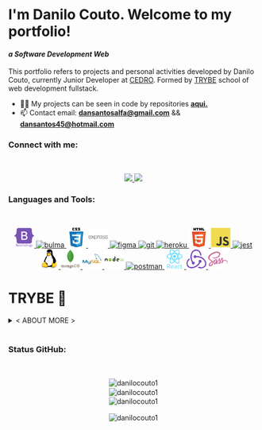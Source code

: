 # I'm Danilo Couto. Welcome to my portfolio!
#### *a Software Development Web*

This portfolio refers to projects and personal activities developed by Danilo Couto, currently Junior Developer at [CEDRO](https://www.cedrotech.com/). Formed by [TRYBE](https://www.betrybe.com/) school of web development fullstack.
- 👨‍💻 My projects can be seen in code by repositories **<a href="https://github.com/danilocouto1?tab=repositories" target="_blank">aqui.</a>**
- 📫 Contact email: **dansantosalfa@gmail.com** && **dansantos45@hotmail.com**

<h3 align="left">Connect with me:</h3>
<br>
<p align="center">
    <a href=https://www.linkedin.com/in/danilocoutopsantos/ target="_blank">
        <img src="https://img.shields.io/badge/-LinkedIn-blue?style=for-the-badge&logo=Linkedin&logoColor=white" />
    </a>
    <a href=https://www.instagram.com/danilo.cout/?hl=pt-br target="_blank">
        <img src="https://img.shields.io/badge/Instagram-E4405F?style=for-the-badge&logo=instagram&logoColor=white" />
    </a>

<h3 align="left">Languages and Tools:</h3>
<br>
<p align="center">
    <a href="https://getbootstrap.com" target="_blank">
        <img src="https://raw.githubusercontent.com/devicons/devicon/master/icons/bootstrap/bootstrap-plain-wordmark.svg" alt="bootstrap" width="40" height="40"/>
    </a>
    <a href="https://bulma.io/" target="_blank">
        <img src="https://raw.githubusercontent.com/gilbarbara/logos/804dc257b59e144eaca5bc6ffd16949752c6f789/logos/bulma.svg" alt="bulma" width="40" height="40"/>
    </a>
    <a href="https://www.w3schools.com/css/" target="_blank">
        <img src="https://raw.githubusercontent.com/devicons/devicon/master/icons/css3/css3-original-wordmark.svg" alt="css3" width="40" height="40"/>
    </a>
    <a href="https://expressjs.com" target="_blank">
        <img src="https://raw.githubusercontent.com/devicons/devicon/master/icons/express/express-original-wordmark.svg" alt="express" width="40" height="40"/>
    </a>
    <a href="https://www.figma.com/" target="_blank">
        <img src="https://www.vectorlogo.zone/logos/figma/figma-icon.svg" alt="figma" width="40" height="40"/>
    </a>
    <a href="https://git-scm.com/" target="_blank">
        <img src="https://www.vectorlogo.zone/logos/git-scm/git-scm-icon.svg" alt="git" width="40" height="40"/>
    </a>
    <a href="https://heroku.com" target="_blank">
        <img src="https://www.vectorlogo.zone/logos/heroku/heroku-icon.svg" alt="heroku" width="40" height="40"/>
    </a> 
    <a href="https://www.w3.org/html/" target="_blank">
        <img src="https://raw.githubusercontent.com/devicons/devicon/master/icons/html5/html5-original-wordmark.svg" alt="html5" width="40" height="40"/> 
    </a>
    <a href="https://developer.mozilla.org/en-US/docs/Web/JavaScript" target="_blank"> 
        <img src="https://raw.githubusercontent.com/devicons/devicon/master/icons/javascript/javascript-original.svg" alt="javascript" width="40" height="40"/> 
    </a>
    <a href="https://jestjs.io" target="_blank">
        <img src="https://www.vectorlogo.zone/logos/jestjsio/jestjsio-icon.svg" alt="jest" width="40" height="40"/>
    </a> 
    <a href="https://www.linux.org/" target="_blank">
        <img src="https://raw.githubusercontent.com/devicons/devicon/master/icons/linux/linux-original.svg" alt="linux" width="40" height="40"/>
    </a> 
    <a href="https://www.mongodb.com/" target="_blank">
        <img src="https://raw.githubusercontent.com/devicons/devicon/master/icons/mongodb/mongodb-original-wordmark.svg" alt="mongodb" width="40" height="40"/>
    </a>
    <a href="https://www.mysql.com/" target="_blank">
        <img src="https://raw.githubusercontent.com/devicons/devicon/master/icons/mysql/mysql-original-wordmark.svg" alt="mysql" width="40" height="40"/> 
    </a> 
    <a href="https://nodejs.org" target="_blank">
        <img src="https://raw.githubusercontent.com/devicons/devicon/master/icons/nodejs/nodejs-original-wordmark.svg" alt="nodejs" width="40" height="40"/> 
    </a> 
    <a href="https://postman.com" target="_blank"> 
        <img src="https://www.vectorlogo.zone/logos/getpostman/getpostman-icon.svg" alt="postman" width="40" height="40"/>
    </a>
    <a href="https://reactjs.org/" target="_blank"> 
        <img src="https://raw.githubusercontent.com/devicons/devicon/master/icons/react/react-original-wordmark.svg" alt="react" width="40" height="40"/> 
    </a> 
    <a href="https://redux.js.org" target="_blank">
        <img src="https://raw.githubusercontent.com/devicons/devicon/master/icons/redux/redux-original.svg" alt="redux" width="40" height="40"/>
    </a>
    <a href="https://sass-lang.com" target="_blank"> 
        <img src="https://raw.githubusercontent.com/devicons/devicon/master/icons/sass/sass-original.svg" alt="sass" width="40" height="40"/>
    </a> 
</p>


  # TRYBE :rocket:
  <details>
  <summary>< ABOUT MORE ></summary>
 
- 🌱 Currently studying and improving hard and soft-skills at **<a href="https://www.betrybe.com/" target="_blank">Trybe.</a>**

- :books: With the formation of <strong>Front-end and Back-end completed,</strong> today my main staks are:
     - Automated Testing: <strong>Jest</strong> and <strong>React Testing Library (RTL);</strong>
     - Front-end libraries: <strong>React.JS, Redux, Hooks</strong> and <strong>ContextAPI;</strong>
     - Databases: <strong>MySQL (SQL)</strong> and <strong>MongoDB (NoSQL);</strong>
     - Frameworks/Back-end Library: <strong>NodeJS, Express, ORM: Sequelize;</strong>
     - Deployment: <strong>Heroku, Vercel, PM2;</strong>
     - Agile Methodologies - <strong>Scrum</strong> and <strong>Kanban;</strong>
  
*Trybe is a school of the future that was founded with the purpose of generating significant opportunities for anyone who wants to improve their lives and build a successful career in technology. Assuming a genuine commitment to people, at Trybe they only start paying when they get a good job.*

The program has more than *1500 hours* of classroom and online classes and covers front-end, back-end, computer science, software engineering, agile methodologies, and soft skills.

<!-- MODULO 1 - INTRODUÇÃO -->
## Introduction Web Development :heavy_check_mark:
<details>
  <summary>See more about Introduction Web Development module</summary><br>
  <!-- BLOCK 1 -->
  <details>
  <summary>Block 1: Introduction - Unix & Shell</summary><br>

  > - [x] 1-3: *Setup*
  > - [x] 1-3: *Introduction - Fundamentals of Web Development*
  > - [x] 1-3: *Introduction - Unix & Shell*
  > - [x] 1-3: *Unix & Bash - Part 1*
  > - [x] 1-4: *Unix & Bash - Part 2*
  > - [x] 1-5: *Shell Script*

  </details>
  <!-- BLOCK 2 -->
  <details>
  <summary>Block 2: Git & GitHub</summary><br>

  > - [x] 2-1: *Git & GitHub - What it is and what it is for*
  > - [x] 2-2: *Git & GitHub - Understanding the commands*
  > - [x] 2-3: *Internet - Understanding how it works*

  </details>
  <!-- BLOCK 3 -->
  <details>
  <summary>Block 3: Introduction - HTML & CSS</summary><br>

  > - [x] 3-1: *Introduction - HTML & CSS*
  > - [x] 3-1: *HTML & CSS - Page structures*
  > - [x] 3-2: *HTML & CSS - Getting Started with CSS*
  > - [x] 3-3: *HTML & CSS - Selectors and positioning*
  > - [x] 3-4: *Semantic HTML*
  > - [x] 3-5: *Project - Lessons Learned*

  </details>
  <!-- BLOCK 4 -->
  <details>
  <summary>Block 4: Introduction - JavaScript</summary><br>

  > - [x] 4-1: *Introduction - JavaScript*4-1: *JavaScript - Getting Started*
  > - [x] 4-2: *JavaScript - Array and For Loop*
  > - [x] 4-3: *JavaScript - Programming Logic and Algorithms*
  > - [x] 4-4: *Objects and functions*
  > - [x] 4-5: *Project - Playground Functions*

  </details>

  <!-- BLOCK 5 -->
  <details>
  <summary>Block 5: Introduction - JavaScript - Projects</summary><br>

  > - [x] 5-1: *JavaScript - DOM and selectors*
  > - [x] 5-2: *JavaScript - Working with elements*
  > - [x] 5-3: *JavaScript - Events*
  > - [x] 5-4: *JavaScript - Web Storage*
  > - [x] 5-5: *Introduction - JavaScript - Projects*
  > - [x] 5-5: *Project - Meme Generator*
  > - [x] 5-6: *Project - Art with Pixels*
  > - [x] 5-7: <*Project - Task List*
  > - [x] 5-7: *(Bonus) Project - Guess the Color*
  > - [x] 5-7: *(Bonus) Project - Mysterious Card*

  </details>
</details>

<!-- MODULO 2 - FRONT-END -->
## Front-end Development :pushpin:
<details>
  <summary>​See more about Front-end Development module</summary><br>
  <!-- BLOCK 6 -->
  <details>
  <summary>Block 6: Introduction - Front-end</summary><br>

  > - [x] 6-1: *Introduction - Front-end*
  > - [x] 6-1: *HTML & CSS - Forms*
  > - [x] 6-2: *JavaScript libraries and CSS frameworks*
  > - [x] 6-3: *Introduction - CSS Flexbox*
  > - [x] 6-3: *CSS Flexbox - Part 1*
  > - [x] 6-4: *CSS Flexbox - Part 2*
  > - [x] 6-5: *Responsive CSS - Mobile First*
  > - [x] 6-6: *Project - Facebook home*

  </details>

  <!-- BLOCK 7 -->
  <details>
  <summary>Block 7: JavaScript ES6 & Unit Tests</summary><br>

  > - [x] 7-1: *JavaScript ES6 - let, const, arrow functions and template literals*
  > - [x] 7-2: *JavaScript ES6 - Objects*
  > - [x] 7-3: *JavaScript unit tests*
  > - [x] 7-4: *Project - JavaScript Unit Tests*

  </details>

  <!-- BLOCK 8 -->
  <details>
  <summary>Block 8: JavaScript ES6</summary>

  > - [x] 8-1: *JavaScript ES6 - Higher Order Functions - forEach, find, some, every, sort*
  > - [x] 8-2: *JavaScript ES6 - Higher Order Functions - map and filter*
  > - [x] 8-3: *JavaScript ES6 - Higher Order Functions - reduce*
  > - [x] 8-4: *JavaScript ES6 - spread operator, rest parameter, destructuring and more*
  > - [x] 8-5: *Project - Zoo functions*

  </details>

  <!-- BLOCK 9 -->
  <details>
  <summary>Block 9: Asynchronicity & Callbacks</summary>

  > - [x] 9-1: *Asynchronous JavaScript and Callbacks*
  > - [x] 9-2: *JavaScript Promises*
  > - [x] 9-3: *Project - Shopping Cart*

  </details>

  <!-- BLOCK 10 -->
  <details>
  <summary>Block 10: Jest</summary>

  > - [x] 10-1: *First steps at Jest*
  > - [x] 10-2: *Jest - Asynchronous Tests*
  > - [x] 10-3: *Jest - Simulating behaviors*
  > - [x] 10-4: *Project - Asynchronous Jest and Mocking*

  </details>

  <!-- BLOCK 11 -->
  <details>
  <summary>Block 11: Introduction - React</summary>

  > - [x] 11-1: *Introduction - React*
  > - [x] 11-1: *'Hello, world!' in React!*
  > - [x] 11-2: *React Components*
  > - [x] 11-3: *Project - Movie Cards Library*

  </details>

  <!-- BLOCK 12 -->
  <details>
  <summary>Block 12: React</summary>

  > - [x] 12-1: *Components with status and events*
  > - [x] 12-2: *React  forms*
  > - [x] 12-3: *Project - Movie Cards Library Stateful*

  </details>

  <!-- BLOCK 13 -->
  <details>
  <summary>Block 13: React</summary>

  > - [x] 13-1: *Components life cycle*
  > - [x] 13-2: *React Router*
  > - [x] 13-3: *Project - Movie Cards Library CRUD*

  </details>

  <!-- BLOCK 14 -->
  <details>
  <summary>Block 14: Agile Methodologies</summary>

  > - [x] 14-1: *Agile Methodologies*
  > - [x] 14-2: *Project - Frontend Online Store*

  </details>

  <!-- BLOCK 15 -->
  <details>
  <summary>Block 15: Automated Tests with React Testing Library</summary>

  > - [x] 15-1: *RTL - First steps*
  > - [x] 15-2: *RTL - Mocks and Inputs*
  > - [x] 15-3: *RTL - Testing React Router*
  > - [x] 15-4: *Project - Tests at React*

  </details>

  <!-- BLOCK 16 -->
  <details>
  <summary>Block 16: React</summary>

  > - [x] 16-1: *Introduction to Redux*
  > - [x] 16-2: *React with Redux - Part 1*
  > - [x] 16-3: *React with Redux - Practice*
  > - [x] 16-4: *React with Redux - Part 2*
  > - [x] 16-5: *Synchronous tests with React-Redux*
  > - [x] 16-6: *Project - Table with data filters*

  </details>

  <!-- BLOCK 17 -->
  <details>
  <summary>Block 17: React</summary>

  > - [x] 17-1: *Project - Trivia Game*

  </details>

  <!-- BLOCK 18 -->
  <details>
  <summary>Block 18: React & Redux</summary>

  > - [x] 18-1: *React Context API*
  > - [x] 18-2: *React Hooks - useState and useContext*
  > - [x] 18-3: *React Hooks - useEffect and custom Hooks*
  > - [x] 18-4: *Project - StarWars Datatable with Context API and Hooks*

  </details>

  <!-- BLOCK 19 -->
  <details>
  <summary>Block 19: Final Front-end Project</summary>

  > - [x] 19-1: *Project - Recipe App ​*

  </details>
​</details>

<!-- MODULO 3 - BACK-END -->
## Back-end Development
<details>
  <summary>​See more about Back-end Development module</summary>
  <!-- BLOCK 20 -->
  <details>
  <summary>Block 20: Introduction - Relational Databases</summary>

  > - [x] 20-1: *Introduction - Back-end*
  > - [x] 20-1: *Introduction - Relational databases*
  > - [x] 20-1: *SQL database*
  > - [x] 20-2: *Finding data in a database*
  > - [x] 20-3: *Filtering data specifically*
  > - [x] 20-4: *Manipulating tables*
  > - [x] 20-5: *Project - All For One*

  </details>

  <!-- BLOCK 21 -->
  <details>
  <summary>Block 21: Relational Databases</summary>

  > - [x] 21-1: *Most used functions in SQL
  > - [x] 21-2: *Uncomplicating JOINs and UNIONs*
  > - [x] 21-3: *Stored Routines & Subqueries*
  > - [x] 21-4: *Project - Vocabulary Booster*

  </details>

  <!-- BLOCK 22 -->
  <details>
  <summary>Block 22: Relational Databases</summary>

  > - [x] 22-1: *Transforming ideas into a database model*
  > - [x] 22-2: *Normalization, Normal Shapes and Dumps*
  > - [x] 22-3: *Transforming ideas into a database model - Part 2*
  > - [x] 21-4: *Project - One For All*

  </details>

  <!-- BLOCK 23 -->
  <details>
  <summary>Block 23: Introduction - NoSQL</summary>

  > - [x] 23-1: *Introduction - NoSQL*
  > - [x] 23-2: *MongoDB - Introduction*
  > - [x] 23-3: *Filter Operators*
  > - [x] 23-4: *Project - Data Flights*

  </details>

  <!-- BLOCK 24 -->
  <details>
  <summary>Block 24: Updates</summary>

  > - [x] 24-1: *Simple Updates*
  > - [x] 24-2: *Complex Updates - Arrays - Part 1*
  > - [x] 24-3: *Complex Updates - Arrays - Part 2*
  > - [x] 24-4: *Project - Commerce*

  </details>

  <!-- BLOCK 25 -->
  <details>
  <summary>Block 25: Aggregation Framework</summary>

  > - [x] 25-1: *Aggregation Framework - Part 1*
  > - [x] 25-2: *Aggregation Framework - Part 2*
  > - [x] 24-3: *Project - Aggregations*

  </details>

  <!-- BLOCK 26 -->
  <details>
  <summary>Block 26: NodeJS</summary>

  > - [x] 26-1: *What It Is - NodeJS*
  > - [x] 26-1: *NodeJS - Introduction*
  > - [x] 26-2: *NodeJS - Asynchronous Flow*
  > - [x] 26-3: *NodeJS - Architecture*
  > - [x] 26-4: *Express: HTTP with Node.js*
  > - [x] 26-5: *Practicing Express*
  > - [x] 26-6: *Software Architecture - Introduction to MVC*
  > - [x] 26-7: *Project - Cookmaster*

  </details>

  <!-- BLOCK 27 -->
  <details>
  <summary>Block 27: Software Architecture</summary>

  > - [x] 27-1: *Software Architecture - Service Layer*
  > - [x] 27-2: *Web Architecture - Rest & Restful*
  > - [x] 27-3: *Project - Store Manager*

  </details>

  <!-- BLOCK 28 -->
  <details>
  <summary>Block 28: Node - JSON Web Token</summary>

  > - [ ] 28-1: *NodeJS - JWT - (JSON Web Token)*
  > - [ ] 28-2: *NodeJS - Upload files with Multer*
  > - [ ] 28-3: *Project - Cookmaster version 2 ​*

  </details>

  <!-- BLOCK 29 -->
  <details>
  <summary>Block 29: Introduction - Deploy</summary>

  > - [ ] 29-1: *Introduction - Deploy*
  > - [ ] 29-1: *Infrastructure - Deploy with Heroku*
  > - [ ] 29-2: *Deploy - Process Managers*
  > - [ ] 29-3: *Project - Stranger Things*

  </details>

  <!-- BLOCK 30 -->
  <details>
  <summary>Block 30: Project - Trybeer</summary>

   > - [ ] 30-1: *Project - Trybeer*

  </details>

  <!-- BLOCK 31 -->
  <details>
  <summary>Block 31: Architecture and Tests</summary>

  > - [ ] 31-1: *Architecture - SOLID Principles*
  > - [ ] 31-2: *ORM - Interface between application and database*
  > - [ ] 31-3: *Software Architecture - DDD*
  > - [ ] 31-4: *Good practices writing tests*
  > - [ ] 31-5: *Project - Blogs API*

  </details>

  <!-- BLOCK 32 -->
  <details>
  <summary>Block 32: Sockets</summary>

  > - [ ] 32-1: *Sockets - TCP/UDP & NET*
  > - [ ] 32-2: *Sockets - Socket.io*
  > - [ ] 32-3: *Project - Webchat*

  </details>

  <!-- BLOCK 33 -->
  <details>
  <summary>Block 33: Project - Trybeer v2</summary>

  > - [ ] 33-1: *Project - Trybeer v2*

  </details>
</details>

<!-- MODULO 4 - COMPUTER SCIENCE -->
## ​Computer Science
<details>
  <summary>See more about ​Computer Science module</summary>
  <!-- BLOCK 34 -->
  <details>
  <summary>Block 34: Introduction - Computer Science</summary>

  > - [ ] 34-1: *Introduction - Computer Science*
  > - [ ] 34-2: *Computers Architecture*
  > - [ ] 34-3: *Computers networks, tools and security*
  > - [ ] 34-4: *Project - Exploring protocols*

  </details>

  <!-- BLOCK 35 -->
  <details>
  <summary>Block 35: Python</summary>

  > - [ ] 35-1: *Learning Python*
  > - [ ] 35-2: *Tests and Exceptions*
  > - [ ] 35-3: *Data Input and Output*
  > - [ ] 35-4: *Data Scraping*
  > - [ ] 35-5: *Project - Tech news*

  </details>

  <!-- BLOCK 36 -->
  <details>
  <summary>Block 36: Object Oriented Programming</summary>

  > - [ ] 36-1: *Introduction to object oriented programming*
  > - [ ] 36-2: *Object oriented programming in practice*
  > - [ ] 36-3: *Project patterns*
  > - [ ] 36-4: *Project - Stock Reports*

  </details>

  <!-- BLOCK 37 -->
  <details>
  <summary>Block 37: Data Structure I</summary>

  > - [ ] 37-1: *Data Structure I - Arrays*
  > - [ ] 37-2: *Data Structure I - Algorithms Complexity*
  > - [ ] 37-3: *Recursion and Strategies to solve problems*
  > - [ ] 37-4: *Sorting and Searching Algorithms*
  > - [ ] 37-5: *Project - Algorithms*

  </details>

  <!-- BLOCK 38 -->
  <details>
  <summary>Block 38: Data Structure II</summary>

  > - [ ] 38-1: *Data Structure II - Hash maps & Dict*
  > - [ ] 38-2: *Data Structure II - Set*
  > - [ ] 38-3: *Project - Restaurant Orders*

  </details>

  <!-- BLOCK 39 -->
  <details>
  <summary>Block 39: Data Structure III</summary>

  > - [ ] 39-1: *Data Structure III - Stacks*
  > - [ ] 39-2: *Data Structure III - Deque*
  > - [ ] 39-3: *Data Structure III - Node and Connected Lists*
  > - [ ] 39-4: *Data Structure III - Doubly Connected Lists*
  > - [ ] 39-5: *Project - TING - Trybe Is Not Google*

  </details>
</details>
</details>
  <br>
<h3 align="left">Status GitHub:</h3>
<br>
<p align="center">
  <img align="center" src="https://github-readme-stats.vercel.app/api/top-langs?username=danilocouto1&show_icons=true&theme=onedark&locale=en&layout=compact" alt="danilocouto1" />
  <br>
  <img align="center" src="https://github-readme-stats.vercel.app/api?username=danilocouto1&show_icons=true&theme=onedark&locale=en" alt="danilocouto1" />
  <br>
  <img align="center" src="https://github-readme-streak-stats.herokuapp.com/?user=danilocouto1&theme=onedark" alt="danilocouto1" />
</p>

<p align="center">
  <img align="center" src="https://github-profile-trophy.vercel.app/?username=danilocouto1&theme=onedark&row=2&column=3&no-frame=true&margin-h=15&margin-w=15" alt="danilocouto1" />
</p>
